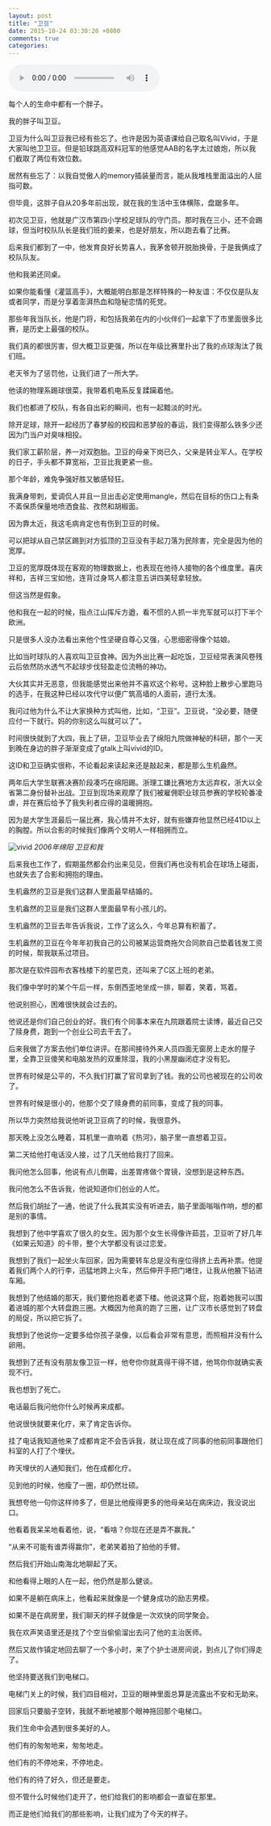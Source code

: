 ```yaml
---
layout: post
title: "卫豆"
date: 2015-10-24 03:30:20 +0800
comments: true
categories: 
---
```


<audio controls loop preload autoplay><source src="/downloads/audio/lxsx.mp3"></audio>

每个人的生命中都有一个胖子。

我的胖子叫卫豆。

卫豆为什么叫卫豆我已经有些忘了。也许是因为英语课给自己取名叫Vivid，于是大家叫他卫卫豆。但是铅球跳高双料冠军的他感觉AAB的名字太过娘炮，所以我们截取了两位有效位数。

居然有些忘了：以我自觉傲人的memory插装量而言，能从我堆栈里面溢出的人屈指可数。

但毕竟，这胖子自从20多年前出现，就在我的生活中玉体横陈，盘踞多年。

初次见卫豆，他就是广汉市第四小学校足球队的守门员。那时我在三小，还不会踢球，但当时校队队长是我们班的姜来，也是好朋友，所以跑去看了比赛。

后来我们都到了一中，他发育良好长势喜人，我茅舍顿开脱胎换骨，于是我俩成了校队队友。

他和我弟还同桌。

如果你能看懂《灌篮高手》，大概能明白那是怎样特殊的一种友谊：不仅仅是队友或者同学，而是分享着澎湃热血和隐秘恋情的死党。

那些年我当队长，他是门将，和包括我弟在内的小伙伴们一起拿下了市里面很多比赛，是历史上最强的校队。

我们真的都很厉害，但大概卫豆更强，所以在年级比赛里扑出了我的点球淘汰了我们班。

老天爷为了惩罚他，让我们进了一所大学。

他读的物理系踢球很菜，我带着机电系反复蹂躏着他。

我们也都进了校队，有各自出彩的瞬间，也有一起黯淡的时光。

除开足球，除开一起经历了春梦般的校园和恶梦般的春运，我们变得那么铁多少还因为门当户对臭味相投。

我们家工薪阶层，养一对双胞胎。卫豆的母亲下岗已久，父亲是转业军人。在学校的日子，手头都不算宽裕，卫豆比我更紧一些。

那个年龄，难免争强好胜又敏感轻狂。

我满身带刺，爱调侃人并且一旦出击必定使用mangle，然后在目标的伤口上有条不紊保质保量地喷洒食盐、孜然和胡椒面。

因为靠太近，我这毛病肯定也有伤到卫豆的时候。

可以把球从自己禁区踢到对方弧顶的卫豆没有手起刀落为民除害，完全是因为他的宽厚。

卫豆的宽厚既体现在客观的物理数据上，也表现在他待人接物的各个维度里。喜庆祥和，吉祥三宝如他，连背过身骂人都注意五讲四美轻拿轻放。

但这当然是假象。

他和我在一起的时候，指点江山挥斥方遒，看不惯的人抓一半充军就可以打下半个欧洲。

只是很多人没办法看出来他个性坚硬自尊心又强，心思细密得像个姑娘。

比如当时球队的人喜欢叫卫豆食神。因为外出比赛一起吃饭，卫豆经常表演风卷残云后依然防水透气不起球步伐轻盈走位流畅的神功。

大伙其实并无恶意，但我能感觉出来他并不喜欢这个称号。这种脸上散步心里跑马的选手，在我这种已经以攻代守以便广筑高墙的人面前，道行太浅。

我问过他为什么不让大家换种方式叫他，比如，“卫豆”。卫豆说，“没必要，随便应付一下就行。妈的你别这么叫就可以了”。

时间很快就到了大四，我上了研，卫豆毕业去了绵阳九院做神秘的科研，那个一天到晚在身边的胖子渐渐变成了gtalk上叫vivid的ID。

这ID和卫豆确实很称，不论看起来读起来还是敲起来，都是那么生机盎然。

两年后大学生联赛决赛阶段凑巧在绵阳踢。浙理工嫌比赛地方太远弃权，浙大以全省第二身份替补出战。卫豆到现场来观摩了我们被雇佣职业球员参赛的学校轮番凌虐，并在赛后给予了我失利者应得的温暖拥抱。

因为是大学生涯最后一届比赛，我心情并不太好，就有些嫌弃他显然已经41D以上的胸膛。所以合影的时候我们像两个文明人一样相拥而立。

![vivid](/downloads/images/2015_10/vivid.png "Don't touch me...")
*2006年绵阳 卫豆和我*

后来我也工作了，假期虽然都会约出来见见，但我们再也没有机会在球场上碰面，也就失去了合影和拥抱的理由。

生机盎然的卫豆是我们这群人里面最早结婚的。

生机盎然的卫豆是我们这群人里面最早有小孩儿的。

生机盎然的卫豆去年告诉我说，工作了这么久，今年总算有积蓄了。

生机盎然的卫豆在今年年初我自己的公司被某运营商拖欠合同款自己垫着钱发工资的时候，帮我联系过项目。

那次是在软件园布衣客栈楼下的星巴克，还叫来了C区上班的老弟。

我们像中学时的某个午后一样，东倒西歪地坐成一排，聊着，笑着，骂着。

他说别担心，困难很快就会过去的。

他说还是你们自己创业的好。我们有个同事本来在九院跟着院士读博，最近自己交了赎身费，跑到一个创业公司去干去了。

后来我做了方案去他们单位讲评。在那间接待外来人员四面无窗房上走水的屋子里，全靠卫豆傻笑和电脑发热的双重除湿，我的小黑屋幽闭症才没有犯。

世界有时候是公平的，不久我们打赢了官司拿到了钱。我的公司也被现在的公司收了。

世界有时候是很小的，他那个交了赎身费的前同事，变成了我的同事。

所以华力突然给我说他听说卫豆病了的时候，我很意外。

那天晚上没怎么睡着，耳机里一直响着《热河》，脑子里一直想着卫豆。

第二天给他打电话没人接，过了几天他给我打了回来。

我问他怎么回事，他说有点儿倒霉，出差胃疼做个胃镜，没想到是这种东西。

我问他怎么不告诉我，他说知道你们创业的人忙。

然后我们胡扯了一通，他说了什么我其实没有听进去，脑子里面嗡嗡作响，想的都是别的事情。

我想到了他中学喜欢了很久的女生。因为那个女生长得像许茹芸，卫豆听了好几年《如果云知道》的卡带，整个大学都没有谈过恋爱。

我想到了我们一起坐火车回家，因为需要转车总是没有座位得挤上去再补票。他提着我们两个人的行李，迅猛地跨上火车，然后伸开手把门堵住，让我从他腋下钻进车厢。

我想到了他结婚的那天，我们要他抱着老婆下楼。他说这算个屁，抱着她我可以围着进城的那个大转盘跑三圈。大概因为他真的跑了三圈，让广汉市长感觉到了转盘的局促，所以把它拆了。

我想到了他说你一定要多给你孩子录像，以后看会非常有意思，而照相并没有什么卵用。

我想到了还有没有朋友像卫豆一样，他夸你你就真得干得不错，他骂你你就确实表现不行。

我也想到了死亡。

电话最后我问他你什么时候再来成都。

他说很快就要来化疗，来了肯定告诉你。

挂了电话我知道他来了成都肯定不会告诉我，就让现在成了同事的他前同事跟他们科室的人打了个埋伏。

昨天埋伏的人通知我们，他在成都化疗。

见到他的时候，他瘦了一圈，却仍然壮硕。

我想夸他一句你这样帅多了，但是比他瘦得更多的他母亲站在病床边，我没说出口。

他看着我呆呆地看着他，说，“看啥？你现在还是弄不赢我。”

“从来不可能有谁弄得赢你”，老弟笑着拍了拍他的手臂。

然后我们开始山南海北地聊起了天。

和他看得上眼的人在一起，他仍然是那么健谈。

如果不是躺在病床上，他看起来就像是一个健身成功的励志男模。

如果不是在病房里，我们聊天的样子就像是一次欢快的同学聚会。

我在欢声笑语里还是找了个空当偷偷溜出去问了他的主治医师。

然后又故作镇定地回去聊了一个多小时，来了个护士进房间说，到点儿了你们得走了。

他坚持要送我们到电梯口。

电梯门关上的时候，我们四目相对，卫豆的眼神里面总算是流露出不安和无助来。

回家后只要脑子空转，我就不断地被那个眼神拖回那个电梯口。

我们生命中会遇到很多美好的人。

他们有的匆匆地来，匆匆地走。

他们有的不停地来，不停地走。

他们有的待了好久，但还是要走。

但不管什么时候他们走开了，他们给我们的影响都会一直留在那里。

而正是他们给我们的那些影响，让我们成为了今天的样子。


